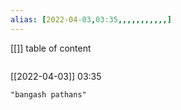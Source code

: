 ```yaml
---
alias: [2022-04-03,03:35,,,,,,,,,,,]
---
```

[[]]
table of content
```toc
```

[[2022-04-03]] 03:35

```query
"bangash pathans"
```